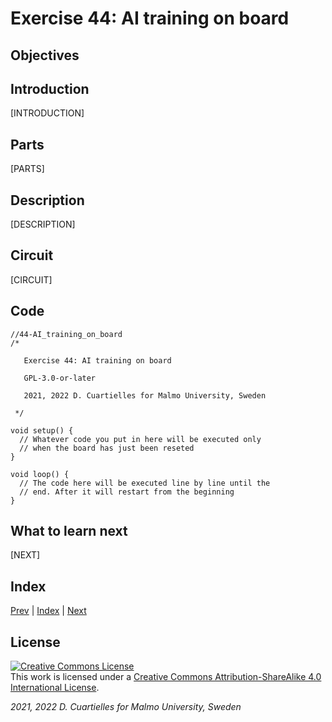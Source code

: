 # Exercise 44: AI training on board

## Objectives



## Introduction

[INTRODUCTION]

## Parts

[PARTS]





## Description

[DESCRIPTION]

## Circuit

[CIRCUIT]

## Code

```c_cpp
//44-AI_training_on_board
/*

   Exercise 44: AI training on board

   GPL-3.0-or-later

   2021, 2022 D. Cuartielles for Malmo University, Sweden

 */

void setup() {
  // Whatever code you put in here will be executed only 
  // when the board has just been reseted
}

void loop() {
  // The code here will be executed line by line until the 
  // end. After it will restart from the beginning
}
```

## What to learn next

[NEXT]

## Index

[Prev](../43-AI_training_in_your_PC/43-AI_training_in_your_PC.md) |  [Index](../course_index.md) |  [Next](../45-BLE_basics/45-BLE_basics.md)

## License

<a rel="license" href="http://creativecommons.org/licenses/by-sa/4.0/"><img alt="Creative Commons License" style="border-width:0" src="https://i.creativecommons.org/l/by-sa/4.0/80x15.png" /></a><br />This work is licensed under a <a rel="license" href="http://creativecommons.org/licenses/by-sa/4.0/">Creative Commons Attribution-ShareAlike 4.0 International License</a>.

*2021, 2022 D. Cuartielles for Malmo University, Sweden*
